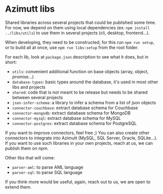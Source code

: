 # Azimutt libs

Shared libraries across several projects that could be published some time.
For now, we depend on them using local dependencies (ex: `npm install ../libs/utils`) to use them in several projects (cli, desktop, frontend...).

When developing, they need to be constructed, for this run `npm run setup`, or to build all at once, use `npm run libs:setup` from the root folder.

For each lib, look at `package.json` description to see what it does, but in short:

- `utils`: convenient additional function on base objects (array, object, promise...)
- `database-types`: basic types around the database, it's used in most other libs and projects
- `shared`: code that is not meant to be release but needs to be shared between several projects
- `json-infer-schema`: a library to infer a schema from a list of json objects
- `connector-couchbase`: extract database schema for Couchbase
- `connector-mongodb`: extract database schema for MongoDB
- `connector-mysql`: extract database schema for MySQL
- `connector-postgres`: extract database schema for PostgreSQL

If you want to improve connectors, feel free ;)
You can also create other connectors to integrate into Azimutt (MySQL, SQL Server, Oracle, SQLite...).
If you want to use such libraries in your own projects, reach at us, we can publish them on npm.

Other libs that will come:

- `parser-aml`: to parse AML language
- `parser-sql`: to parse SQL language

If you think more would be useful, again, reach out to us, we are open to extend them.
